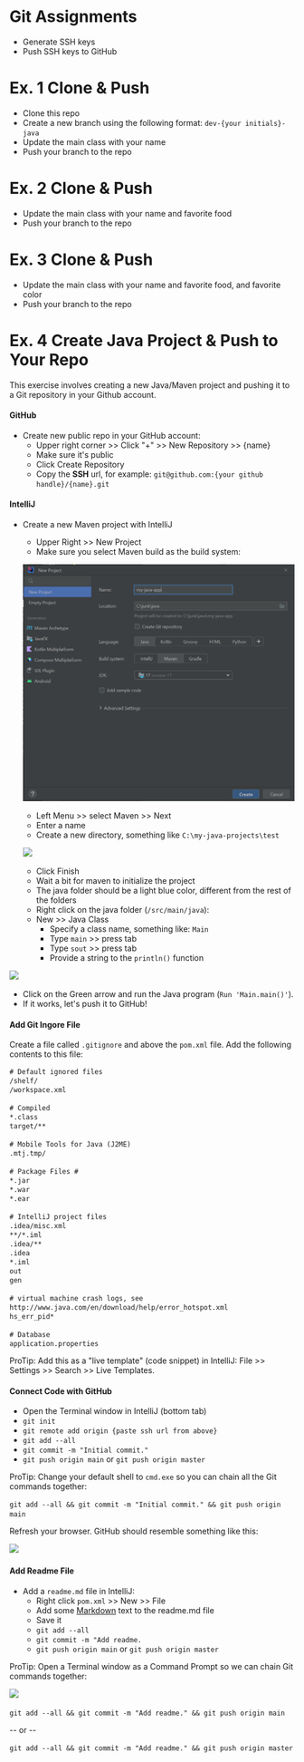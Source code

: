 # Git Assignments
- Generate SSH keys
- Push SSH keys to GitHub

# Ex. 1 Clone & Push
- Clone this repo
- Create a new branch using the following format: `dev-{your initials}-java`
- Update the main class with your name
- Push your branch to the repo

# Ex. 2 Clone & Push
- Update the main class with your name and favorite food
- Push your branch to the repo

# Ex. 3 Clone & Push
- Update the main class with your name and favorite food, and favorite color
- Push your branch to the repo

# Ex. 4 Create Java Project & Push to Your Repo
This exercise involves creating a new Java/Maven project and pushing it to a Git repository in your 
Github account.

#### GitHub
- Create new public repo in your GitHub account:
    - Upper right corner >> Click "+" >> New Repository >> {name}
    - Make sure it's public
    - Click Create Repository
    - Copy the **SSH** url, for example: `git@github.com:{your github handle}/{name}.git`

#### IntelliJ
- Create a new Maven project with IntelliJ
    - Upper Right >> New Project
    - Make sure you select Maven build as the build system:

    ![](./docs/maven.png)

    - Left Menu >> select Maven >> Next
    - Enter a name
    - Create a new directory, something like `C:\my-java-projects\test`

  ![](./docs/new-java-project.png)

  - Click Finish
  - Wait a bit for maven to initialize the project
  - The java folder should be a light blue color, different from the rest of the folders
  - Right click on the java folder (`/src/main/java`):
  - New >> Java Class
      - Specify a class name, something like: `Main`
      - Type `main` >> press tab
      - Type `sout` >> press tab
      - Provide a string to the `println()` function

![](./docs/main.png)

- Click on the Green arrow and run the Java program (`Run 'Main.main()'`).
- If it works, let's push it to GitHub!

#### Add Git Ingore File
Create a file called `.gitignore` and above the `pom.xml` file.  Add the following contents to this file:

```
# Default ignored files
/shelf/
/workspace.xml

# Compiled
*.class
target/**

# Mobile Tools for Java (J2ME)
.mtj.tmp/

# Package Files #
*.jar
*.war
*.ear

# IntelliJ project files
.idea/misc.xml
**/*.iml
.idea/**
.idea
*.iml
out
gen

# virtual machine crash logs, see http://www.java.com/en/download/help/error_hotspot.xml
hs_err_pid*

# Database
application.properties
```
ProTip: Add this as a "live template" (code snippet) in IntelliJ: File >> Settings >> Search >> Live Templates.

#### Connect Code with GitHub
- Open the Terminal window in IntelliJ (bottom tab)
- `git init`
- `git remote add origin {paste ssh url from above}`
- `git add --all`
- `git commit -m "Initial commit."`
- `git push origin main` or `git push origin master`

ProTip: Change your default shell to `cmd.exe` so you can chain all the Git commands together:

`git add --all && git commit -m "Initial commit." && git push origin main`

Refresh your browser.  GitHub should resemble something like this:

![](./docs/github.png)

#### Add Readme File
- Add a `readme.md` file in IntelliJ:
    - Right click `pom.xml` >> New >> File
    - Add some [Markdown](https://www.markdownguide.org/basic-syntax/) text to the readme.md file
    - Save it
    - `git add --all`
    - `git commit -m "Add readme.`
    - `git push origin main` or `git push origin master`

ProTip: Open a Terminal window as a Command Prompt so we can chain Git commands together:

![](./docs/cmd-shell.png)

`git add --all && git commit -m "Add readme." && git push origin main`

-- or --

`git add --all && git commit -m "Add readme." && git push origin master`
